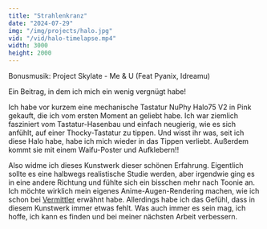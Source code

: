 ```yaml
---
title: "Strahlenkranz"
date: "2024-07-29"
img: "/img/projects/halo.jpg"
vid: "/vid/halo-timelapse.mp4"
width: 3000
height: 2000
---
```


Bonusmusik: Project Skylate - Me & U (Feat Pyanix, Idreamu)

Ein Beitrag, in dem ich mich ein wenig vergnügt habe!

Ich habe vor kurzem eine mechanische Tastatur NuPhy Halo75 V2 in Pink gekauft, die ich vom ersten Moment an geliebt habe. Ich war ziemlich fasziniert vom Tastatur-Hasenbau und einfach neugierig, wie es sich anfühlt, auf einer Thocky-Tastatur zu tippen. Und wisst ihr was, seit ich diese Halo habe, habe ich mich wieder in das Tippen verliebt. Außerdem kommt sie mit einem Waifu-Poster und Aufklebern!!

Also widme ich dieses Kunstwerk dieser schönen Erfahrung. Eigentlich sollte es eine halbwegs realistische Studie werden, aber irgendwie ging es in eine andere Richtung und fühlte sich ein bisschen mehr nach Toonie an. Ich möchte wirklich mein eigenes Anime-Augen-Rendering machen, wie ich schon bei [Vermittler](/projects/arbiter) erwähnt habe. Allerdings habe ich das Gefühl, dass in diesem Kunstwerk immer etwas fehlt. Was auch immer es sein mag, ich hoffe, ich kann es finden und bei meiner nächsten Arbeit verbessern.
